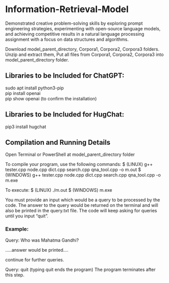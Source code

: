 # Information-Retrieval-Model

Demonstrated creative problem-solving skills by exploring prompt engineering strategies, experimenting with open-source language models, and achieving competitive results in a natural language processing assignment with a focus on data structures and algorithms.

Download model_parent_directory, Corpora1, Corpora2, Corpora3 folders.
Unzip and extract them,
Put all files from Corpora1, Corpora2, Corpora3 into model_parent_directory folder.

## Libraries to be Included for ChatGPT:
sudo apt install python3-pip             
pip install openai                 
pip show openai        (to confirm the installation)

## Libraries to be Included for HugChat:
pip3 install hugchat

## Compilation and Running Details 

Open Terminal or PowerShell at model_parent_directory folder

To compile your program, use the following commands: 
$ (LINUX)   g++ tester.cpp node.cpp dict.cpp search.cpp qna_tool.cpp -o m.out
$ (WINDOWS) g++ tester.cpp node.cpp dict.cpp search.cpp qna_tool.cpp -o m.exe

To execute:
$ (LINUX)   ./m.out 
$ (WINDOWS) m.exe

You must provide an input which would be a query to be processed by the code. The answer to the query would be returned on the terminal and will also be printed in the query.txt file. The code will keep asking for queries until you input “quit”.

### Example:
Query:
Who was Mahatma Gandhi?

.....answer would be printed....

continue for further queries.

Query:
quit (typing quit ends the program)
The program terminates after this step.
